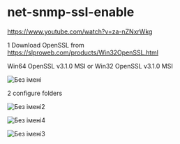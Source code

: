 # net-snmp-ssl-enable

https://www.youtube.com/watch?v=za-nZNxrWkg


1 Download OpenSSL from 
https://slproweb.com/products/Win32OpenSSL.html

Win64 OpenSSL v3.1.0  MSI  or  Win32 OpenSSL v3.1.0  MSI

![Без імені](https://user-images.githubusercontent.com/3407229/234344931-5fa11092-1b14-4dba-b061-2a6ac9281c17.jpg)

2  configure folders

![Без імені2](https://user-images.githubusercontent.com/3407229/234344979-49aa26b7-0cec-400c-a814-3a150c132f34.jpg)


![Без імені4](https://user-images.githubusercontent.com/3407229/234345013-725927d1-52f0-4a69-94bf-21f848ab4d3b.jpg)



![Без імені3](https://user-images.githubusercontent.com/3407229/234345025-c03bb175-b626-4a98-a90c-e7daf233eced.jpg)
